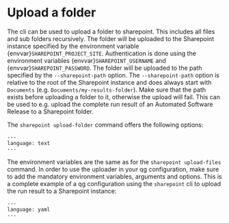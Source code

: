 # Upload a folder

The cli can be used to upload a folder to sharepoint.
This includes all files and sub folders recursively.
The folder will be uploaded to the Sharepoint instance specified by the environment variable {envvar}`SHAREPOINT_PROJECT_SITE`.
Authentication is done using the environment variables {envvar}`SHAREPOINT_USERNAME` and {envvar}`SHAREPOINT_PASSWORD`.
The folder will be uploaded to the path specified by the `--sharepoint-path` option.
The `--sharepoint-path` option is relative to the root of the Sharepoint instance and does always start with `Documents` (e.g. `Documents/my-results-folder`).
Make sure that the path exists before uploading a folder to it, otherwise the upload will fail.
This can be used to e.g. upload the complete run result of an Automated Software Release to a Sharepoint folder.

The `sharepoint upload-folder` command offers the following options:

```{literalinclude} resources/sharepoint-cli-upload-folders-description.txt
---
language: text
---
```

The environment variables are the same as for the `sharepoint upload-files` command.
In order to use the uploader in your qg configuration, make sure to add the mandatory environment variables, arguments and options.
This is a complete example of a qg configuration using the `sharepoint` cli to upload the run result to a Sharepoint instance:

```{literalinclude} resources/qg-config-upload-folder-finalize.yaml
---
language: yaml
---
```
